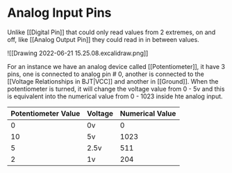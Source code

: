 # Analog Input Pins
Unlike [[Digital Pin]] that could only read values from 2 extremes, on and off, like [[Analog Output Pin]] they could read in in between values. 


![[Drawing 2022-06-21 15.25.08.excalidraw.png]]


For an instance we have an analog device called [[Potentiometer]], it have 3 pins, one is connected to analog pin # 0, another is connected to the [[Voltage Relationships in BJT|VCC]] and another in [[Ground]]. When the potentiometer is turned, it will change the voltage value from 0 - 5v and this is equivalent into the numerical value from 0 - 1023 inside hte analog input.

| Potentiometer Value | Voltage | Numerical Value |
| ------------------- | ------- | --------------- |
| 0                   | 0v      | 0               |
| 10                  | 5v      | 1023            |
| 5                   | 2.5v    | 511             |
| 2                   | 1v      |         204        |

